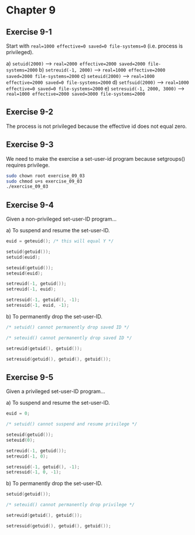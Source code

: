 # Chapter 9

## Exercise 9-1

Start with `real=1000 effective=0 saved=0 file-systems=0` (i.e. process is privileged).

a) `setuid(2000)` --> `real=2000 effective=2000 saved=2000 file-systems=2000`
b) `setreuid(-1, 2000)` --> `real=1000 effective=2000 saved=2000 file-systems=2000`
c) `seteuid(2000)` --> `real=1000 effective=2000 saved=0 file-systems=2000`
d) `setfsuid(2000)` --> `real=1000 effective=0 saved=0 file-systems=2000`
e) `setresuid(-1, 2000, 3000)` --> `real=1000 effective=2000 saved=3000 file-systems=2000`

## Exercise 9-2

The process is not privileged because the effective id does not equal zero.

## Exercise 9-3

We need to make the exercise a set-user-id program because setgroups() requires privilege.

```sh
sudo chown root exercise_09_03
sudo chmod u+s exercise_09_03
./exercise_09_03
```

## Exercise 9-4

Given a non-privileged set-user-ID program...

a) To suspend and resume the set-user-ID.

```c
euid = geteuid(); /* this will equal Y */

setuid(getuid());
setuid(euid);

seteuid(getuid());
seteuid(euid);

setreuid(-1, getuid());
setreuid(-1, euid);

setresuid(-1, getuid(), -1);
setresuid(-1, euid, -1);
```

b) To permanently drop the set-user-ID.

```c
/* setuid() cannot permanently drop saved ID */

/* seteuid() cannot permanently drop saved ID */

setreuid(getuid(), getuid());

setresuid(getuid(), getuid(), getuid());
```

## Exercise 9-5

Given a privileged set-user-ID program...

a) To suspend and resume the set-user-ID.

```c
euid = 0;

/* setuid() cannot suspend and resume privilege */

seteuid(getuid());
seteuid(0);

setreuid(-1, getuid());
setreuid(-1, 0);

setresuid(-1, getuid(), -1);
setresuid(-1, 0, -1);
```

b) To permanently drop the set-user-ID.

```c
setuid(getuid());

/* seteuid() cannot permanently drop privilege */

setreuid(getuid(), getuid());

setresuid(getuid(), getuid(), getuid());
```
